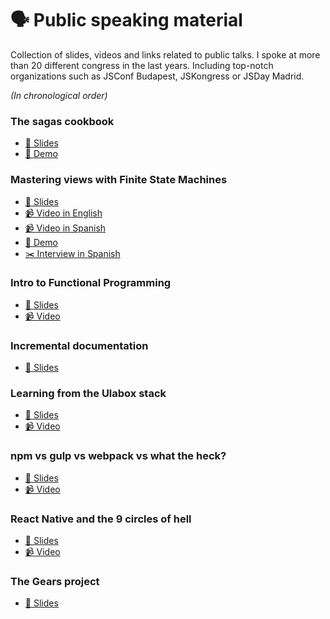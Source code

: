 🗣 Public speaking material
===========================

Collection of slides, videos and links related to public talks.
I spoke at more than 20 different congress in the last years.
Including top-notch organizations such as JSConf Budapest, JSKongress or JSDay Madrid.

*(In chronological order)*

### The sagas cookbook

* [📖 Slides](the-sagas-cookbook/slides.pdf)
* [🚀 Demo](https://github.com/sospedra/the-sagas-cookbook)

### Mastering views with Finite State Machines

* [📖 Slides](finite-state-machines/slides.pdf)
* [📹 Video in English](https://www.youtube.com/watch?v=qouq0qkkIPM)
* [📹 Video in Spanish](https://www.youtube.com/watch?v=rltGBd_tMks)
* [🚀 Demo](https://github.com/sospedra/finite-state-machine-demo)
* [✂️  Interview in Spanish](https://youtu.be/LTBDSuXZ-J4)

### Intro to Functional Programming

* [📖 Slides](functional-programming/slides.pdf)
* [📹 Video](https://www.youtube.com/watch?v=V8MWBNX2y80)

### Incremental documentation

* [📖 Slides](incremental-documentation/slides.pdf)

### Learning from the Ulabox stack

* [📖 Slides](learning-from-ulabox-stack/slides.pdf)
* [📹 Video](https://www.youtube.com/watch?v=PKfHI1sQ8EE)

### npm vs gulp vs webpack vs what the heck?

* [📖 Slides](npm-vs-gulp-vs-webpack-vs-what-the-heck/slides.pdf)
* [📹 Video](https://skillsmatter.com/skillscasts/10221-npm-vs-gulp-vs-webpack-vs-what-the-heck)

### React Native and the 9 circles of hell

* [📖 Slides](rn-9-circles-of-hell/slides.pdf)
* [📹 Video](https://www.youtube.com/watch?v=9UahaciXAbU)

### The Gears project

* [📖 Slides](the-gears-project/slides.pdf)
